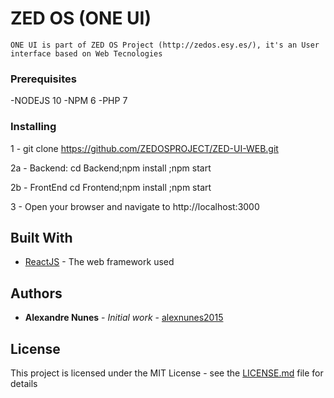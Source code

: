# ZED OS (ONE UI)

	ONE UI is part of ZED OS Project (http://zedos.esy.es/), it's an User interface based on Web Tecnologies

### Prerequisites

-NODEJS 10
-NPM 6
-PHP 7

### Installing

1 - git clone https://github.com/ZEDOSPROJECT/ZED-UI-WEB.git

2a - Backend:
  cd Backend;npm install ;npm start

2b - FrontEnd
 cd Frontend;npm install ;npm start
 
3 - Open your browser and navigate to http://localhost:3000
 
## Built With

* [ReactJS](https://reactjs.org) - The web framework used

## Authors

* **Alexandre Nunes** - *Initial work* - [alexnunes2015](https://github.com/alexnunes2015)

## License

This project is licensed under the MIT License - see the [LICENSE.md](LICENSE.md) file for details

